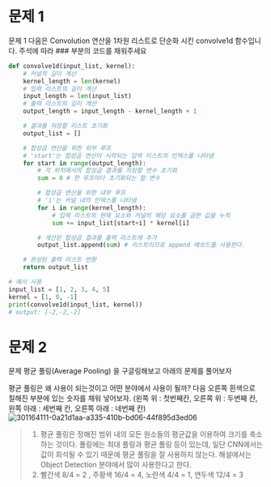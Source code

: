 # 문제 1

문제 1
다음은 Convolution 연산을 1차원 리스트로 단순화 시킨 convolve1d 함수입니다. 주석에 따라 ### 부분의 코드를 채워주세요
```python
def convolve1d(input_list, kernel):
    # 커널의 길이 계산
    kernel_length = len(kernel)
    # 입력 리스트의 길이 계산
    input_length = len(input_list)
    # 출력 리스트의 길이 계산
    output_length = input_length - kernel_length + 1

    # 결과를 저장할 리스트 초기화
    output_list = []

    # 합성곱 연산을 위한 외부 루프
    # 'start'는 합성곱 연산이 시작되는 입력 리스트의 인덱스를 나타냄
    for start in range(output_length):
        # 각 위치에서의 합성곱 결과를 저장할 변수 초기화
        sum = 0 # 한 루프마다 초기화되는 합 변수

        # 합성곱 연산을 위한 내부 루프
        # 'i'는 커널 내의 인덱스를 나타냄
        for i in range(kernel_length):
            # 입력 리스트의 현재 요소와 커널의 해당 요소를 곱한 값을 누적
            sum += input_list[start+i] * kernel[i]

        # 계산된 합성곱 결과를 출력 리스트에 추가
        output_list.append(sum) # 리스트이므로 append 메쏘드를 사용한다.

    # 완성된 출력 리스트 반환
    return output_list

# 예시 사용
input_list = [1, 2, 3, 4, 5]
kernel = [1, 0, -1]
print(convolve1d(input_list, kernel))
# output: [-2,-2,-2]
```

# 문제 2

문제
평균 풀링(Average Pooling) 을 구글링해보고 아래의 문제를 풀어보자

평균 풀링은 왜 사용이 되는것이고 어떤 분야에서 사용이 될까?
다음 오른쪽 흰색으로 칠해진 부분에 있는 숫자를 채워 넣어보자.
(왼쪽 위 : 첫번째칸, 오른쪽 위 : 두번째 칸, 왼쪽 아래 : 세번째 칸, 오른쪽 아래 : 네번째 칸)
![301164111-0a21d1aa-a335-410b-bd06-44f895d3ed06](https://github.com/sejongsmarcle/2024_Winter_Ai_study/assets/127960949/92b0b485-c0bf-45ec-8adb-0c2e1b0aa82b)

> 1. 평균 풀링은 정해진 범위 내의 모든 원소들의 평균값을 이용하여 크기를 축소하는 것이다. 풀링에는 최대 풀링과 평균 풀링 등이 있는데, 일단 CNN에서는 값이 희석될 수 있기 때문에 평균 풀링을 잘 사용하지 않는다. 해설에서는 Object Detection 분야에서 많이 사용한다고 한다.
> 2. 빨간색 8/4 = 2 , 주황색 16/4 = 4, 노란색 4/4 = 1, 연두색 12/4 = 3
